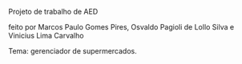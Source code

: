 Projeto de trabalho de AED 

feito por Marcos Paulo Gomes Pires, Osvaldo Pagioli de Lollo Silva e Vinicius Lima Carvalho

Tema: gerenciador de supermercados.


